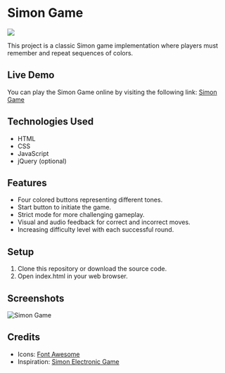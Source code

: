 # Simon Game

![](https://visitor-badge.laobi.icu/badge?page_id=yashchinchole/Simon-Game)

This project is a classic Simon game implementation where players must remember and repeat sequences of colors.

## Live Demo

You can play the Simon Game online by visiting the following link:
[Simon Game](https://yashchinchole.github.io/Simon-Game/)

## Technologies Used

- HTML
- CSS
- JavaScript
- jQuery (optional)

## Features

- Four colored buttons representing different tones.
- Start button to initiate the game.
- Strict mode for more challenging gameplay.
- Visual and audio feedback for correct and incorrect moves.
- Increasing difficulty level with each successful round.

## Setup

1. Clone this repository or download the source code.
2. Open index.html in your web browser.

## Screenshots

![Simon Game](./assets/images/game.png)

## Credits

- Icons: [Font Awesome](https://fontawesome.com/)
- Inspiration: [Simon Electronic Game](<https://en.wikipedia.org/wiki/Simon_(game)>)
